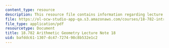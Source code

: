 ```yaml
---
content_type: resource
description: This resource file contains information regarding lecture 18.
file: https://ol-ocw-studio-app-qa.s3.amazonaws.com/courses/18-782-introduction-to-arithmetic-geometry-fall-2013/bafddc611307dc47727498c8b532e1c2_MIT18_782F13_lec18.pdf
file_type: application/pdf
resourcetype: Document
title: 18.782 Arithmetic Geometry Lecture Note 18
uid: bafddc61-1307-dc47-7274-98c8b532e1c2
---
```

